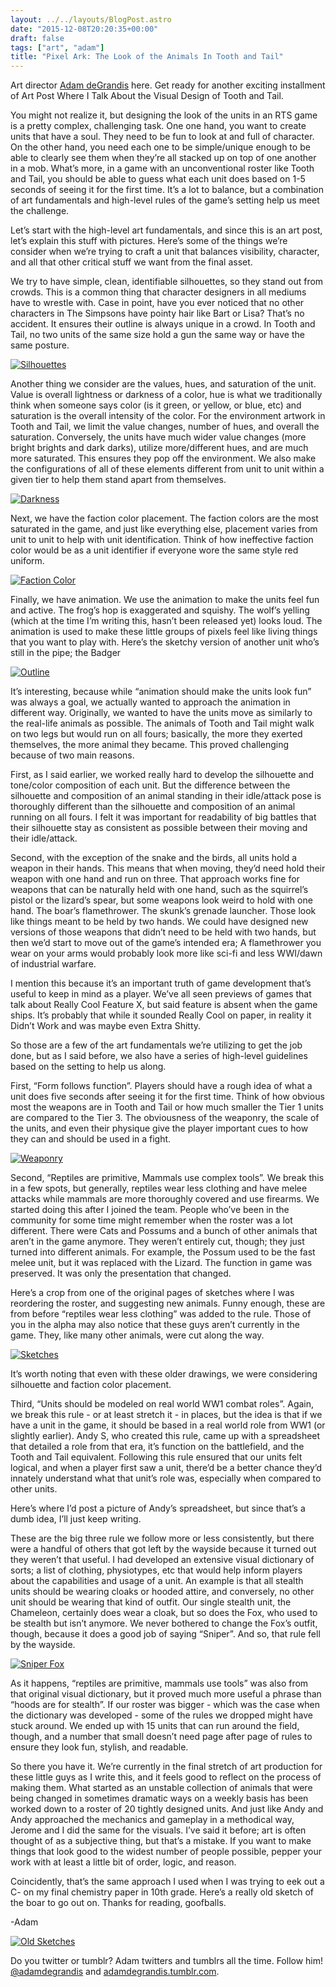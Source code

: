 ```yaml
---
layout: ../../layouts/BlogPost.astro
date: "2015-12-08T20:20:35+00:00"
draft: false
tags: ["art", "adam"]
title: "Pixel Ark: The Look of the Animals In Tooth and Tail"
---
```


Art director [Adam deGrandis](http://www.twitter.com/adamdegrandis) here. Get ready for another exciting installment of Art Post Where I Talk About the Visual Design of Tooth and Tail.

You might not realize it, but designing the look of the units in an RTS game is a pretty complex, challenging task. One one hand, you want to create units that have a soul. They need to be fun to look at and full of character. On the other hand, you need each one to be simple/unique enough to be able to clearly see them when they’re all stacked up on top of one another in a mob. What’s more, in a game with an unconventional roster like Tooth and Tail, you should be able to guess what each unit does based on 1-5 seconds of seeing it for the first time. It’s a lot to balance, but a combination of art fundamentals and high-level rules of the game’s setting help us meet the challenge.

Let’s start with the high-level art fundamentals, and since this is an art post, let’s explain this stuff with pictures. Here’s some of the things we’re consider when we’re trying to craft a unit that balances visibility, character, and all that other critical stuff we want from the final asset.

We try to have simple, clean, identifiable silhouettes, so they stand out from crowds. This is a common thing that character designers in all mediums have to wrestle with. Case in point, have you ever noticed that no other characters in The Simpsons have pointy hair like Bart or Lisa? That’s no accident. It ensures their outline is always unique in a crowd. In Tooth and Tail, no two units of the same size hold a gun the same way or have the same posture.

[![Silhouettes](http://i.imgur.com/7JCbkMY.jpg "Silhouettes")](http://i.imgur.com/7JCbkMY.jpg)

Another thing we consider are the values, hues, and saturation of the unit. Value is overall lightness or darkness of a color, hue is what we traditionally think when someone says color (is it green, or yellow, or blue, etc) and saturation is the overall intensity of the color. For the environment artwork in Tooth and Tail, we limit the value changes, number of hues, and overall the saturation. Conversely, the units have much wider value changes (more bright brights and dark darks), utilize more/different hues, and are much more saturated. This ensures they pop off the environment. We also make the configurations of all of these elements different from unit to unit within a given tier to help them stand apart from themselves.

[![Darkness](http://i.imgur.com/TOWBWs1.gif "Darkness")](http://i.imgur.com/TOWBWs1.gif)

Next, we have the faction color placement. The faction colors are the most saturated in the game, and just like everything else, placement varies from unit to unit to help with unit identification. Think of how ineffective faction color would be as a unit identifier if everyone wore the same style red uniform.

[![Faction Color](http://i.imgur.com/JnBfGlJ.jpg "Faction Color")](http://i.imgur.com/JnBfGlJ.jpg)

Finally, we have animation. We use the animation to make the units feel fun and active. The frog’s hop is exaggerated and squishy. The wolf’s yelling (which at the time I’m writing this, hasn’t been released yet) looks loud. The animation is used to make these little groups of pixels feel like living things that you want to play with. Here’s the sketchy version of another unit who’s still in the pipe; the Badger

[![Outline](http://i.imgur.com/bkQCWhQ.gif "Outline")](http://i.imgur.com/bkQCWhQ.gif)

It’s interesting, because while “animation should make the units look fun” was always a goal, we actually wanted to approach the animation in different way. Originally, we wanted to have the units move as similarly to the real-life animals as possible. The animals of Tooth and Tail might walk on two legs but would run on all fours; basically, the more they exerted themselves, the more animal they became. This proved challenging because of two main reasons.

First, as I said earlier, we worked really hard to develop the silhouette and tone/color composition of each unit. But the difference between the silhouette and composition of an animal standing in their idle/attack pose is thoroughly different than the silhouette and composition of an animal running on all fours. I felt it was important for readability of big battles that their silhouette stay as consistent as possible between their moving and their idle/attack.

Second, with the exception of the snake and the birds, all units hold a weapon in their hands. This means that when moving, they’d need hold their weapon with one hand and run on three. That approach works fine for weapons that can be naturally held with one hand, such as the squirrel’s pistol or the lizard’s spear, but some weapons look weird to hold with one hand. The boar’s flamethrower. The skunk’s grenade launcher. Those look like things meant to be held by two hands. We could have designed new versions of those weapons that didn’t need to be held with two hands, but then we’d start to move out of the game’s intended era; A flamethrower you wear on your arms would probably look more like sci-fi and less WWI/dawn of industrial warfare.

I mention this because it’s an important truth of game development that’s useful to keep in mind as a player. We’ve all seen previews of games that talk about Really Cool Feature X, but said feature is absent when the game ships. It’s probably that while it sounded Really Cool on paper, in reality it Didn’t Work and was maybe even Extra Shitty.

So those are a few of the art fundamentals we’re utilizing to get the job done, but as I said before, we also have a series of high-level guidelines based on the setting to help us along.

First, “Form follows function”. Players should have a rough idea of what a unit does five seconds after seeing it for the first time. Think of how obvious most the weapons are in Tooth and Tail or how much smaller the Tier 1 units are compared to the Tier 3. The obviousness of the weaponry, the scale of the units, and even their physique give the player important cues to how they can and should be used in a fight.

[![Weaponry](http://i.imgur.com/aAiyGkS.jpg "Weaponry")](http://i.imgur.com/aAiyGkS.jpg)

Second, “Reptiles are primitive, Mammals use complex tools”. We break this in a few spots, but generally, reptiles wear less clothing and have melee attacks while mammals are more thoroughly covered and use firearms. We started doing this after I joined the team. People who’ve been in the community for some time might remember when the roster was a lot different. There were Cats and Possums and a bunch of other animals that aren’t in the game anymore. They weren’t entirely cut, though; they just turned into different animals. For example, the Possum used to be the fast melee unit, but it was replaced with the Lizard. The function in game was preserved. It was only the presentation that changed.

Here’s a crop from one of the original pages of sketches where I was reordering the roster, and suggesting new animals. Funny enough, these are from before “reptiles wear less clothing” was added to the rule. Those of you in the alpha may also notice that these guys aren’t currently in the game. They, like many other animals, were cut along the way.

[![Sketches](http://i.imgur.com/9ZoKHAp.jpg "Sketches")](http://i.imgur.com/9ZoKHAp.jpg)

It’s worth noting that even with these older drawings, we were considering silhouette and faction color placement.

Third, “Units should be modeled on real world WW1 combat roles”. Again, we break this rule - or at least stretch it - in places, but the idea is that if we have a unit in the game, it should be based in a real world role from WW1 (or slightly earlier). Andy S, who created this rule, came up with a spreadsheet that detailed a role from that era, it’s function on the battlefield, and the Tooth and Tail equivalent. Following this rule ensured that our units felt logical, and when a player first saw a unit, there’d be a better chance they’d innately understand what that unit’s role was, especially when compared to other units.

Here’s where I’d post a picture of Andy’s spreadsheet, but since that’s a dumb idea, I’ll just keep writing.

These are the big three rule we follow more or less consistently, but there were a handful of others that got left by the wayside because it turned out they weren’t that useful. I had developed an extensive visual dictionary of sorts; a list of clothing, physiotypes, etc that would help inform players about the capabilities and usage of a unit. An example is that all stealth units should be wearing cloaks or hooded attire, and conversely, no other unit should be wearing that kind of outfit. Our single stealth unit, the Chameleon, certainly does wear a cloak, but so does the Fox, who used to be stealth but isn’t anymore. We never bothered to change the Fox’s outfit, though, because it does a good job of saying “Sniper”. And so, that rule fell by the wayside.

[![Sniper Fox](http://i.imgur.com/n2N3zoB.gif "Sniper Fox")](http://i.imgur.com/n2N3zoB.gif)

As it happens, “reptiles are primitive, mammals use tools” was also from that original visual dictionary, but it proved much more useful a phrase than “hoods are for stealth”. If our roster was bigger - which was the case when the dictionary was developed - some of the rules we dropped might have stuck around. We ended up with 15 units that can run around the field, though, and a number that small doesn’t need page after page of rules to ensure they look fun, stylish, and readable.

So there you have it. We’re currently in the final stretch of art production for these little guys as I write this, and it feels good to reflect on the process of making them. What started as an unstable collection of animals that were being changed in sometimes dramatic ways on a weekly basis has been worked down to a roster of 20 tightly designed units. And just like Andy and Andy approached the mechanics and gameplay in a methodical way, Jerome and I did the same for the visuals. I’ve said it before; art is often thought of as a subjective thing, but that’s a mistake. If you want to make things that look good to the widest number of people possible, pepper your work with at least a little bit of order, logic, and reason.

Coincidently, that’s the same approach I used when I was trying to eek out a C- on my final chemistry paper in 10th grade. Here’s a really old sketch of the boar to go out on. Thanks for reading, goofballs.

-Adam

[![Old Sketches](http://i.imgur.com/lBcvey6.jpg "Old Sketches")](http://i.imgur.com/lBcvey6.jpg)

Do you twitter or tumblr? Adam twitters and tumblrs all the time. Follow him! [@adamdegrandis](http://www,twitter,com/adamdegrandis) and [adamdegrandis.tumblr.com](http://adamdegrandis.tumblr.com).
